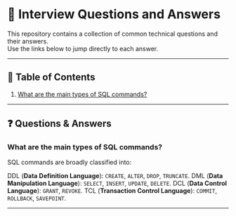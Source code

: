 # 📘 Interview Questions and Answers

This repository contains a collection of common technical questions and their answers.  
Use the links below to jump directly to each answer.  

---

## 📑 Table of Contents

1. [What are the main types of SQL commands?](#What-are-the-main-types-of-SQL-commands?)
---

## ❓ Questions & Answers

### What are the main types of SQL commands?

SQL commands are broadly classified into:

DDL (**Data Definition Language**): `CREATE`, `ALTER`, `DROP`, `TRUNCATE`.
DML (**Data Manipulation Language**): `SELECT`, `INSERT`, `UPDATE`, `DELETE`.
DCL (**Data Control Language**): `GRANT`, `REVOKE`.
TCL (**Transaction Control Language**): `COMMIT`, `ROLLBACK`, `SAVEPOINT`.

---

